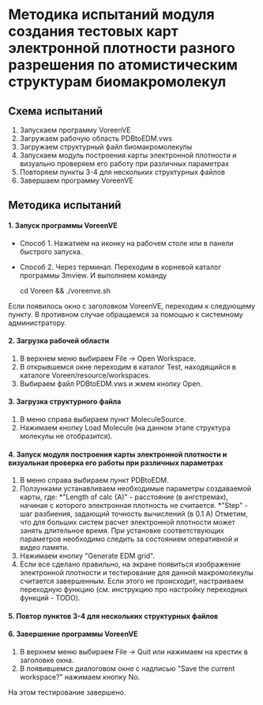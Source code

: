 Методика испытаний модуля создания тестовых карт электронной плотности разного разрешения по атомистическим структурам биомакромолекул
================================================================

Схема испытаний
---------------
1. Запускаем программу VoreenVE
2. Загружаем рабочую область PDBtoEDM.vws
3. Загружаем структурный файл биомакромолекулы
4. Запускаем модуль построения карты электронной плотности и визуально проверяем его работу при различных параметрах
5. Повторяем пункты 3-4 для нескольких структурных файлов
6. Завершаем программу VoreenVE

Методика испытаний
------------------

#### 1. Запуск программы VoreenVE

* Способ 1. Нажатием на иконку на рабочем столе или в панели быстрого запуска.
* Способ 2. Через терминал. Переходим в корневой каталог программы 3mview. И выполняем команду

    cd Voreen && ./voreenve.sh

Если появилось окно с заголовком VoreenVE, переходим к следующему пункту. В противном случае обращаемся за помощью к системному администратору.

#### 2. Загрузка рабочей области

1. В верхнем меню выбираем File -> Open Workspace.
2. В открывшемся окне переходим в каталог Test, находящийся в каталоге Voreen/resource/workspaces.
3. Выбираем файл PDBtoEDM.vws и жмем кнопку Open.

#### 3. Загрузка структурного файла

1. В меню справа выбираем пункт MoleculeSource.
2. Нажимаем кнопку Load Molecule (на данном этапе структура молекулы не отобразится). 

#### 4. Запуск модуля построения карты электронной плотности и визуальная проверка его работы при различных параметрах

1. В меню справа выбираем пункт PDBtoEDM.
2. Ползунками устанавливаем необходимые параметры создаваемой карты, где:
*"Length of calc (A)" - расстояние (в ангстремах), начиная с которого электронная плотность не считается.
*"Step" - шаг разбиения, задающий точность вычислений (в 0.1 А)
Отметим, что для больших систем расчет электронной плотности может занять длительное время. При установке соответствующих параметров необходимо следить за состоянием оперативной и видео памяти.
3. Нажимаем кнопку "Generate EDM grid".
4. Если все сделано правильно, на экране появиться изображение электронной плотности и тестирование для данной макромолекулы считается завершенным. Если этого не происходит, настраиваем переходную функцию (см. инструкцию про настройку переходных функций - TODO).

#### 5. Повтор пунктов 3-4 для нескольких структурных файлов

#### 6. Завершение программы VoreenVE
1. В верхнем меню выбираем File -> Quit или нажимаем на крестик в заголовке окна.
2. В появившемся диалоговом окне с надписью "Save the current workspace?" нажимаем кнопку No.
 
На этом тестирование завершено.
